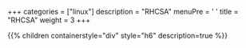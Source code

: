 +++ 
categories = ["linux"] 
description = "RHCSA" 
menuPre = '<i class="fa-fw fas fa-angle-down"></i> '
title = "RHCSA" 
weight = 3
+++

{{% children containerstyle="div" style="h6" description=true %}}